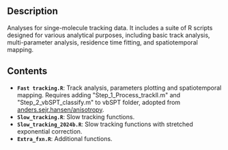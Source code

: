 ## Description
Analyses for singe-molecule tracking data. It includes a suite of R scripts designed for various analytical purposes, including basic track analysis, multi-parameter analysis, residence time fitting, and spatiotemporal mapping. 

## Contents
- **`Fast tracking.R`**: Track analysis, parameters plotting and spatiotemporal mapping. Requires adding "Step_1_Process_trackll.m" and "Step_2_vbSPT_classify.m" to vbSPT folder, adopted from [anders.sejr.hansen/anisotropy](https://gitlab.com/anders.sejr.hansen/anisotropy).
- **`Slow_tracking.R`**: Slow tracking functions.
- **`Slow_tracking_2024b.R`**: Slow tracking functions with stretched exponential correction.
- **`Extra_fxn.R`**: Additional functions.

